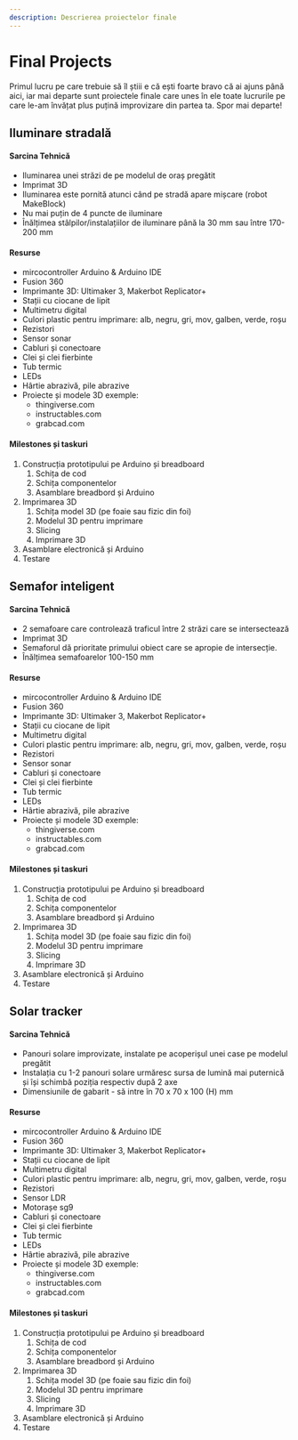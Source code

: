 ```yaml
---
description: Descrierea proiectelor finale
---
```


# Final Projects

Primul lucru pe care trebuie să îl știii e că ești foarte bravo că ai ajuns până aici, iar mai departe sunt proiectele finale care unes în ele toate lucrurile pe care le-am învățat plus puțină improvizare din partea ta. Spor mai departe!

## Iluminare stradală

#### Sarcina Tehnică

* Iluminarea unei străzi de pe modelul de oraș pregătit
* Imprimat 3D
* Iluminarea este pornită atunci când pe stradă apare mișcare \(robot MakeBlock\)
* Nu mai puțin de 4 puncte de iluminare
* Înălțimea stâlpilor/instalațiilor de iluminare până la 30 mm sau între 170-200 mm

#### Resurse

* mircocontroller Arduino & Arduino IDE
* Fusion 360
* Imprimante 3D: Ultimaker 3, Makerbot Replicator+
* Stații cu ciocane de lipit
* Multimetru digital
* Culori plastic pentru imprimare: alb, negru, gri, mov, galben, verde, roșu
* Rezistori
* Sensor sonar
* Cabluri și conectoare
* Clei și clei fierbinte
* Tub termic
* LEDs
* Hârtie abrazivă, pile abrazive
* Proiecte și modele 3D exemple:
  * thingiverse.com
  * instructables.com
  * grabcad.com

#### Milestones și taskuri

1. Construcția prototipului pe Arduino și breadboard
   1. Schița de cod
   2. Schița componentelor
   3. Asamblare breadbord și Arduino
2. Imprimarea 3D
   1. Schița model 3D \(pe foaie sau fizic din foi\)
   2. Modelul 3D pentru imprimare
   3. Slicing
   4. Imprimare 3D
3. Asamblare electronică și Arduino
4. Testare

## Semafor inteligent

#### Sarcina Tehnică

* 2 semafoare care controlează traficul între 2 străzi care se intersectează
* Imprimat 3D
* Semaforul dă prioritate primului obiect care se apropie de intersecție.
* Înălțimea semafoarelor 100-150 mm

#### Resurse

* mircocontroller Arduino & Arduino IDE
* Fusion 360
* Imprimante 3D: Ultimaker 3, Makerbot Replicator+
* Stații cu ciocane de lipit
* Multimetru digital
* Culori plastic pentru imprimare: alb, negru, gri, mov, galben, verde, roșu
* Rezistori
* Sensor sonar
* Cabluri și conectoare
* Clei și clei fierbinte
* Tub termic
* LEDs
* Hârtie abrazivă, pile abrazive
* Proiecte și modele 3D exemple:
  * thingiverse.com
  * instructables.com
  * grabcad.com

#### Milestones și taskuri

1. Construcția prototipului pe Arduino și breadboard
   1. Schița de cod
   2. Schița componentelor
   3. Asamblare breadbord și Arduino
2. Imprimarea 3D
   1. Schița model 3D \(pe foaie sau fizic din foi\)
   2. Modelul 3D pentru imprimare
   3. Slicing
   4. Imprimare 3D
3. Asamblare electronică și Arduino
4. Testare

## Solar tracker

#### Sarcina Tehnică

* Panouri solare improvizate, instalate pe acoperișul unei case pe modelul pregătit
* Instalația cu 1-2 panouri solare urmăresc sursa de lumină mai puternică și își schimbă poziția respectiv după 2 axe
* Dimensiunile de gabarit - să intre în  70 x 70 x 100 \(H\) mm 

#### Resurse

* mircocontroller Arduino & Arduino IDE
* Fusion 360
* Imprimante 3D: Ultimaker 3, Makerbot Replicator+
* Stații cu ciocane de lipit
* Multimetru digital
* Culori plastic pentru imprimare: alb, negru, gri, mov, galben, verde, roșu
* Rezistori
* Sensor LDR
* Motorașe sg9
* Cabluri și conectoare
* Clei și clei fierbinte
* Tub termic
* LEDs
* Hârtie abrazivă, pile abrazive
* Proiecte și modele 3D exemple:
  * thingiverse.com
  * instructables.com
  * grabcad.com

#### Milestones și taskuri

1. Construcția prototipului pe Arduino și breadboard
   1. Schița de cod
   2. Schița componentelor
   3. Asamblare breadbord și Arduino
2. Imprimarea 3D
   1. Schița model 3D \(pe foaie sau fizic din foi\)
   2. Modelul 3D pentru imprimare
   3. Slicing
   4. Imprimare 3D
3. Asamblare electronică și Arduino
4. Testare

